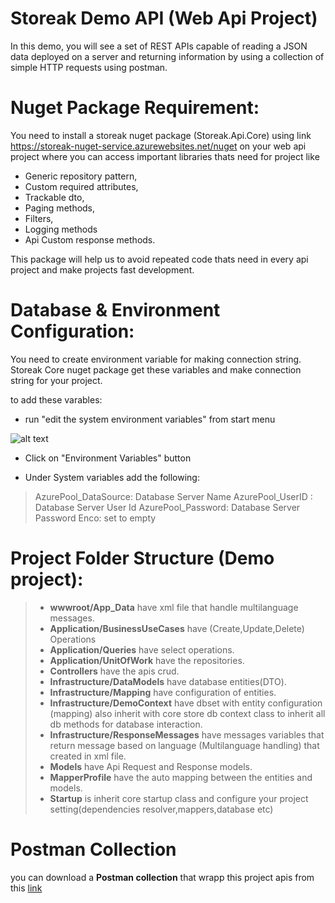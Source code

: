 # **Storeak Demo API (Web Api Project)**

In this demo, you will see a set of REST APIs capable of reading a JSON data deployed
on a server and returning information by using a collection of simple HTTP requests using postman.

# **Nuget Package Requirement:**

You need to install a storeak nuget package (Storeak.Api.Core) using link https://storeak-nuget-service.azurewebsites.net/nuget on your web api project where you can access important libraries thats need for project like 
* Generic repository pattern,
* Custom required attributes,
* Trackable dto,
* Paging methods,
* Filters,
* Logging methods
* Api Custom response methods.

This package will help us to avoid repeated code thats need in every api project and make projects fast development.

# **Database & Environment Configuration:**

You need to create environment variable for making connection string. Storeak Core nuget package get these variables and make connection string for your project.

to add these varables:
* run "edit the system environment variables" from start menu

![alt text](https://www.storeakmedia.com/theme/GitStoreakDemoApi/env.png)

* Click on "Environment Variables" button

* Under System variables add the following:

> AzurePool_DataSource: Database Server Name
> AzurePool_UserID :  Database Server User Id
> AzurePool_Password:  Database Server Password
> Enco: set to empty

# **Project Folder Structure (Demo project):**
> 


> * **wwwroot/App_Data** have xml file that handle multilanguage messages.
> * **Application/BusinessUseCases** have (Create,Update,Delete) Operations
> * **Application/Queries** have select operations.
> * **Application/UnitOfWork** have the repositories.
> * **Controllers** have the apis crud.
> * **Infrastructure/DataModels** have database entities(DTO).
> * **Infrastructure/Mapping** have configuration of entities.
> * **Infrastructure/DemoContext** have dbset with entity configuration (mapping) also inherit with core store db context class to inherit all db methods for database interaction.
> * **Infrastructure/ResponseMessages** have messages variables that return message based on language (Multilanguage handling) that created in xml file.
> * **Models** have Api Request and Response models.
> * **MapperProfile** have the auto mapping between the entities and models.
> * **Startup** is inherit core startup class and configure your project setting(dependencies resolver,mappers,database etc)

# **Postman Collection**
 you can download a **Postman collection** that wrapp this project apis from this [link]( https://www.storeakmedia.com/theme/GitStoreakDemoApi/Storeak.Demo.Api.postman_collection.json)


